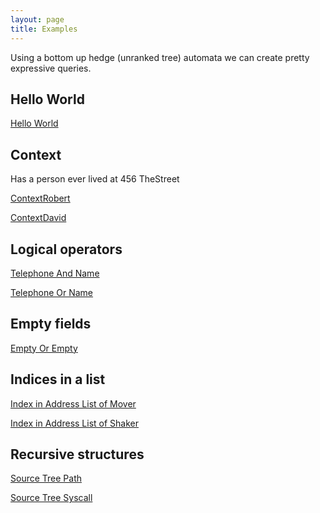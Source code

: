 ```yaml
---
layout: page
title: Examples
---
```


Using a bottom up hedge (unranked tree) automata we can create pretty expressive queries.

Hello World
-----------

[Hello World](http://arborist.katydid.ws)

Context
-------

Has a person ever lived at 456 TheStreet

[ContextRobert](http://arborist.katydid.ws/example/ContextRobert)

[ContextDavid](http://arborist.katydid.ws/example/ContextDavid)

Logical operators
-----------------

[Telephone And Name](http://arborist.katydid.ws/example/AndNameTelephoneDavid)

[Telephone Or Name](http://arborist.katydid.ws/example/OrNameTelephoneDavid)

Empty fields
------------

[Empty Or Empty](http://arborist.katydid.ws/example/EmptyOrNilNoName)

Indices in a list
-----------------

[Index in Address List of Mover](http://arborist.katydid.ws/example/ListIndexAddressMover)

[Index in Address List of Shaker](http://arborist.katydid.ws/example/ListIndexAddressShaker)

Recursive structures
--------------------

[Source Tree Path](http://arborist.katydid.ws/example/RecursiveSrcTreePath)

[Source Tree Syscall](http://arborist.katydid.ws/example/RecursiveSrcTreeSyscall)
